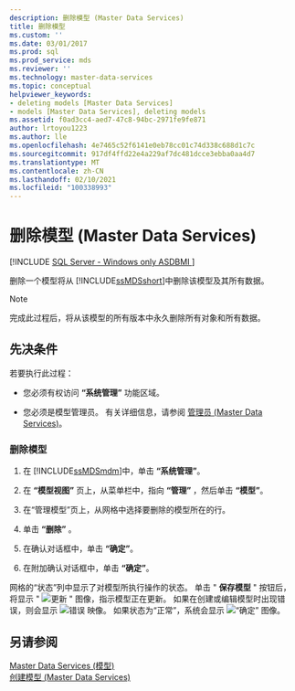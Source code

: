 ```yaml
---
description: 删除模型 (Master Data Services)
title: 删除模型
ms.custom: ''
ms.date: 03/01/2017
ms.prod: sql
ms.prod_service: mds
ms.reviewer: ''
ms.technology: master-data-services
ms.topic: conceptual
helpviewer_keywords:
- deleting models [Master Data Services]
- models [Master Data Services], deleting models
ms.assetid: f0ad3cc4-aed7-47c8-94bc-2971fe9fe871
author: lrtoyou1223
ms.author: lle
ms.openlocfilehash: 4e7465c52f6141e0eb78cc01c74d338c688d1c7c
ms.sourcegitcommit: 917df4ffd22e4a229af7dc481dcce3ebba0aa4d7
ms.translationtype: MT
ms.contentlocale: zh-CN
ms.lasthandoff: 02/10/2021
ms.locfileid: "100338993"
---
```

# <a name="delete-a-model-master-data-services"></a>删除模型 (Master Data Services)

[!INCLUDE [SQL Server - Windows only ASDBMI  ](../includes/applies-to-version/sql-windows-only-asdbmi.md)]

  删除一个模型将从 [!INCLUDE[ssMDSshort](../includes/ssmdsshort-md.md)]中删除该模型及其所有数据。  
  
> [!NOTE]  
>  完成此过程后，将从该模型的所有版本中永久删除所有对象和所有数据。  
  
## <a name="prerequisites"></a>先决条件  
 若要执行此过程：  
  
-   您必须有权访问 **“系统管理”** 功能区域。  
  
-   您必须是模型管理员。 有关详细信息，请参阅 [管理员 &#40;Master Data Services&#41;](../master-data-services/administrators-master-data-services.md)。  
  
### <a name="to-delete-a-model"></a>删除模型  
  
1.  在 [!INCLUDE[ssMDSmdm](../includes/ssmdsmdm-md.md)]中，单击 **“系统管理”**。  
  
2.  在 **“模型视图”** 页上，从菜单栏中，指向 **“管理”** ，然后单击 **“模型”**。  
  
3.  在“管理模型”页上，从网格中选择要删除的模型所在的行。   
  
4.  单击 **“删除”** 。  
  
5.  在确认对话框中，单击 **“确定”**。  
  
6.  在附加确认对话框中，单击 **“确定”**。  
  
 网格的“状态”列中显示了对模型所执行操作的状态。  单击 " **保存模型** " 按钮后，将显示 " ![更新](../master-data-services/media/mds-model-status-updating.png "更新") " 图像，指示模型正在更新。 如果在创建或编辑模型时出现错误，则会显示 ![错误](../master-data-services/media/mds-model-status-error.png "错误") 映像。 如果状态为“正常”，系统会显示 ![“确定”](../master-data-services/media/mds-model-status-ok.png "确定") 图像。  
  
## <a name="see-also"></a>另请参阅  
 [Master Data Services &#40;模型&#41;](../master-data-services/models-master-data-services.md)   
 [创建模型 (Master Data Services)](../master-data-services/create-a-model-master-data-services.md)  
  
  
